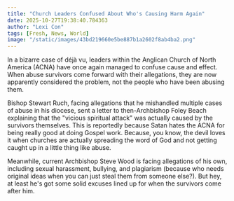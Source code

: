 ```yaml
---
title: "Church Leaders Confused About Who's Causing Harm Again"
date: 2025-10-27T19:38:40.784363
author: "Lexi Con"
tags: [Fresh, News, World]
image: "/static/images/43bd219660e5be887b1a2602f8ab4ba2.png"
---
```



In a bizarre case of déjà vu, leaders within the Anglican Church of North America (ACNA) have once again managed to confuse cause and effect. When abuse survivors come forward with their allegations, they are now apparently considered the problem, not the people who have been abusing them.

Bishop Stewart Ruch, facing allegations that he mishandled multiple cases of abuse in his diocese, sent a letter to then-Archbishop Foley Beach explaining that the "vicious spiritual attack" was actually caused by the survivors themselves. This is reportedly because Satan hates the ACNA for being really good at doing Gospel work. Because, you know, the devil loves it when churches are actually spreading the word of God and not getting caught up in a little thing like abuse.

Meanwhile, current Archbishop Steve Wood is facing allegations of his own, including sexual harassment, bullying, and plagiarism (because who needs original ideas when you can just steal them from someone else?). But hey, at least he's got some solid excuses lined up for when the survivors come after him.